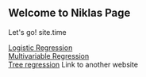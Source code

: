 


## Welcome to Niklas Page



Let's go!
site.time

[Logistic Regression](regression/Logisticregression.md)<br>
[Multivariable Regression](regression/multivarregression.md)<br>
[Tree regression](http://www.di.fc.ul.pt/~jpn/r/tree/tree.html) Link to another website

